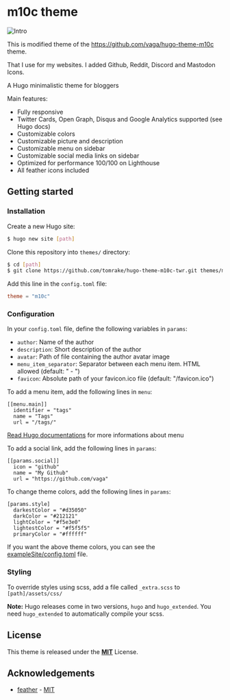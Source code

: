 # m10c theme

![Intro](https://github.com/tomrake/hugo-theme-m10c-twr/blob/master/images/cover.png)

This is modified theme of the https://github.com/vaga/hugo-theme-m10c theme.

That I use for my websites. I added Github, Reddit, Discord and Mastodon Icons.

A Hugo minimalistic theme for bloggers

Main features:

- Fully responsive
- Twitter Cards, Open Graph, Disqus and Google Analytics supported (see Hugo docs)
- Customizable colors
- Customizable picture and description
- Customizable menu on sidebar
- Customizable social media links on sidebar
- Optimized for performance 100/100 on Lighthouse
- All feather icons included

## Getting started

### Installation

Create a new Hugo site:
```bash
$ hugo new site [path]
```

Clone this repository into `themes/` directory:
```bash
$ cd [path]
$ git clone https://github.com/tomrake/hugo-theme-m10c-twr.git themes/m10c
```

Add this line  in the `config.toml` file:
```toml
theme = "m10c"
```

### Configuration

In your `config.toml` file, define the following variables in `params`:

- `author`: Name of the author
- `description`: Short description of the author
- `avatar`: Path of file containing the author avatar image
- `menu_item_separator`: Separator between each menu item. HTML allowed (default: " - ")
- `favicon`: Absolute path of your favicon.ico file (default: "/favicon.ico")

To add a menu item, add the following lines in `menu`:

```
[[menu.main]]
  identifier = "tags"
  name = "Tags"
  url = "/tags/"
```

[Read Hugo documentations](https://gohugo.io/content-management/menus/#readout) for more informations about menu

To add a social link, add the following lines in `params`:

```
[[params.social]]
  icon = "github"
  name = "My Github"
  url = "https://github.com/vaga"
```

To change theme colors, add the following lines in `params`:

```
[params.style]
  darkestColor = "#d35050"
  darkColor = "#212121"
  lightColor = "#f5e3e0"
  lightestColor = "#f5f5f5"
  primaryColor = "#ffffff"
```

If you want the above theme colors, you can see the [exampleSite/config.toml](/exampleSite/config.toml) file.

### Styling

To override styles using scss, add a file called `_extra.scss` to `[path]/assets/css/`

**Note:** Hugo releases come in two versions, `hugo` and `hugo_extended`. You need `hugo_extended` to automatically compile your scss.

## License

This theme is released under the [**MIT**](/LICENSE.md) License.

## Acknowledgements

- [feather](https://feathericons.com/) - [MIT](https://github.com/feathericons/feather/blob/master/LICENSE)
